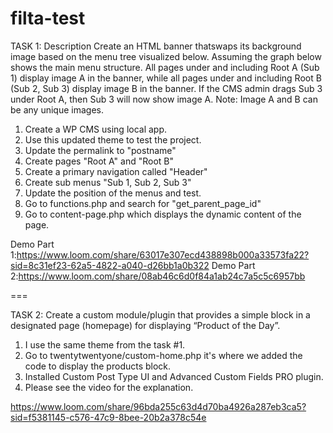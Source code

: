 # filta-test
TASK 1:
Description
Create an HTML banner thatswaps its background image based on the menu tree visualized below.
Assuming the graph below shows the main menu structure. All pages under and including Root A
(Sub 1) display image A in the banner, while all pages under and including Root B (Sub 2, Sub 3)
display image B in the banner. If the CMS admin drags Sub 3 under Root A, then Sub 3 will now show
image A. Note: Image A and B can be any unique images.

1. Create a WP CMS using local app.
2. Use this updated theme to test the project.
3. Update the permalink to "postname"
4. Create pages "Root A" and "Root B"
5. Create a primary navigation called "Header"
6. Create sub menus "Sub 1, Sub 2, Sub 3"
7. Update the position of the menus and test.
8. Go to functions.php and search for "get_parent_page_id"
9. Go to content-page.php which displays the dynamic content of the page.

Demo Part 1:https://www.loom.com/share/63017e307ecd438898b000a33573fa22?sid=8c31ef23-62a5-4822-a040-d26bb1a0b322
Demo Part 2:https://www.loom.com/share/08ab46c6d0f84a1ab24c7a5c5c6957bb


===

TASK 2:
Create a custom module/plugin that provides a simple block in a designated page (homepage) for
displaying “Product of the Day”.

1. I use the same theme from the task #1.
2. Go to twentytwentyone/custom-home.php it's where we added the code to display the products block.
3. Installed Custom Post Type UI and Advanced Custom Fields PRO plugin.
4. Please see the video for the explanation.

https://www.loom.com/share/96bda255c63d4d70ba4926a287eb3ca5?sid=f5381145-c576-47c9-8bee-20b2a378c54e
